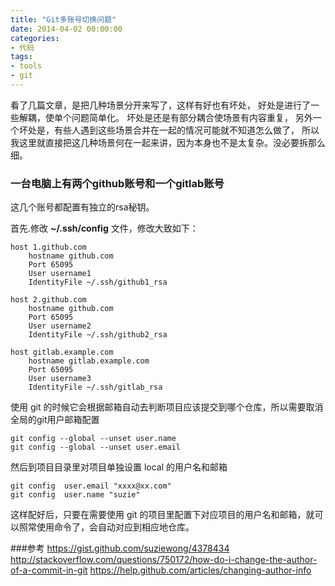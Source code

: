 ```yaml
---
title: "Git多账号切换问题"
date: 2014-04-02 00:00:00
categories:
- 代码
tags:
- tools
- git
---
```


看了几篇文章，是把几种场景分开来写了，这样有好也有坏处，
好处是进行了一些解耦，使单个问题简单化。
坏处是还是有部分耦合使场景有内容重复，
另外一个坏处是，有些人遇到这些场景合并在一起的情况可能就不知道怎么做了，
所以我这里就直接把这几种场景何在一起来讲，因为本身也不是太复杂。没必要拆那么细。

### 一台电脑上有两个github账号和一个gitlab账号

这几个账号都配置有独立的rsa秘钥。

首先.修改 **~/.ssh/config** 文件，修改大致如下：


```
host 1.github.com
    hostname github.com
    Port 65095
    User username1
    IdentityFile ~/.ssh/github1_rsa

host 2.github.com
    hostname github.com
    Port 65095
    User username2
    IdentityFile ~/.ssh/github2_rsa

host gitlab.example.com
    hostname gitlab.example.com
    Port 65095
    User username3
    IdentityFile ~/.ssh/gitlab_rsa
```

使用 git 的时候它会根据邮箱自动去判断项目应该提交到哪个仓库，所以需要取消全局的git用户邮箱配置


```
git config --global --unset user.name
git config --global --unset user.email
```

然后到项目目录里对项目单独设置 local 的用户名和邮箱

```
git config  user.email "xxxx@xx.com"
git config  user.name "suzie"
```

这样配好后，只要在需要使用 git 的项目里配置下对应项目的用户名和邮箱，就可以照常使用命令了，会自动对应到相应地仓库。

###参考
https://gist.github.com/suziewong/4378434
http://stackoverflow.com/questions/750172/how-do-i-change-the-author-of-a-commit-in-git
https://help.github.com/articles/changing-author-info
